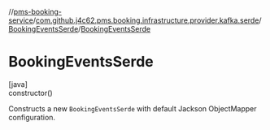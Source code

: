 //[pms-booking-service](../../../index.md)/[com.github.j4c62.pms.booking.infrastructure.provider.kafka.serde](../index.md)/[BookingEventsSerde](index.md)/[BookingEventsSerde](-booking-events-serde.md)

# BookingEventsSerde

[java]\
constructor()

Constructs a new `BookingEventsSerde` with default Jackson ObjectMapper configuration.